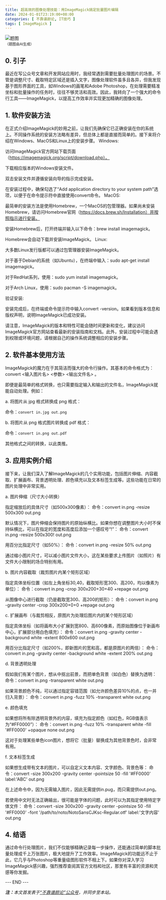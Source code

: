 ```yaml
---
title: 超高效的图像处理技能：用ImageMagick搞定批量图片编辑
date: 2024-01-01T23:19:00+08:00
categories: [ 不靠谱颜论, IT技巧 ]
tags: [ ImageMagick ]
---
```


<div class="p-3 text-center">
  <img class="img-fluid" src="/images/2024/0101/01.png" alt="题图" style="max-width:640px">
  <div><small>（题图由AI生成）</small></div>
</div>

## 0. 引子

最近在写公众号文章和开发网站应用时，我经常遇到需要批量处理图片的场景。不管是调整尺寸、截取特定区域还是插入文字，图像处理软件虽多且各异，但我发现基于图形界面的工具，如Windows的画笔和Adobe Photoshop，在处理需要精准坐标和批量操作的任务时，往往不够灵活和高效。因此，我转向了一个强大的命令行工具——ImageMagick，以提高工作效率并实现更加精确的图像处理。

## 1. 软件安装方法

在正式介绍ImageMagick的妙用之前，让我们先确保它已正确安装在你的系统上。不同操作系统的安装方法略有差异，但总体上都是直接而简单的。接下来将介绍在Windows、MacOS和Linux上的安装步骤。
Windows:

访问ImageMagick官方网站下载页面（https://imagemagick.org/script/download.php）。

下载相应版本的Windows安装文件。

双击安装文件并遵循安装向导的指示完成安装。

在安装过程中，确保勾选了“Add application directory to your system path”选项，以便于在命令提示符中直接使用convert命令。
MacOS:

最简单的安装方法是使用Homebrew，一个MacOS的包管理器。如果尚未安装Homebrew，请访问Homebrew官网（https://docs.brew.sh/Installation）并按照指示进行安装。

安装Homebrew后，打开终端并输入以下命令：brew install imagemagick。

Homebrew会自动下载并安装ImageMagick。
Linux:

大多数Linux发行版都可以通过包管理器安装ImageMagick。

对于基于Debian的系统（如Ubuntu），在终端中输入：sudo apt-get install imagemagick。

对于RedHat系列，使用：sudo yum install imagemagick。

对于Arch Linux，使用：sudo pacman -S imagemagick。

验证安装:

安装完成后，在终端或命令提示符中输入convert -version。如果看到版本信息和版权声明，说明ImageMagick已成功安装。

请注意，ImageMagick的版本和特性可能会随时间更新和变化，建议访问ImageMagick官方网站查看最新的安装指南和文档。此外，安装过程中可能会遇到权限或环境问题，请根据自己的操作系统调整相应的安装步骤。

## 2. 软件基本使用方法

ImageMagick的魔力在于其简洁而强大的命令行操作。其基本的命令格式为：convert <输入图片名> <参数> <输出文件名> 。

即便是最简单的格式转换，也只需要指定输入和输出的文件名，ImageMagick就能自动处理。例如：

a. 将图片从 jpg 格式转换成 png 格式：

命令：`convert in.jpg out.png`

b. 将图片从 png 格式图片转换成 pdf 格式：

命令：`convert in.png out.pdf`

其他格式之间的转换，以此类推。

## 3. 应用实例介绍

接下来，让我们深入了解ImageMagick的几个实用功能，包括图片伸缩、内容截取、扩展画布、背景透明处理、颜色填充以及文本标签生成等。这些功能在日常的图片处理中非常实用。

a. 图片伸缩（尺寸大小转换）

指定缩放后的具体尺寸（如500x300像素）：
命令：convert in.png -resize 500x300 out.png

默认情况下，图片伸缩会保持图片的原始纵横比。如果你想在调整图片大小时不保持纵横比，可以在指定的宽度和高度后添加一个感叹号“!”：
命令：convert in.png -resize 500x300! out.png

用百分比指定尺寸（如50%）：
命令：convert in.png -resize 50% out.png

通过缩小图片尺寸，可以减小图片文件大小，这在某些要求上传图片（如照片）有文件大小限制的场合特别有用。

b. 图片内容截取（裁剪图片内某个矩形区域）

指定具体坐标位置（如左上角坐标30,40，截取矩形宽300、高200，均以像素为单位）：
命令：convert in.png -crop 300x200+30+40 +repage out.png

从图像中心进行截取（仍是截取宽300、高200的矩形）：
命令：convert in.png -gravity center -crop 300x200+0+0 +repage out.png

c. 扩展画布（与裁剪相反，原图片为处理后图片内的某个矩形区域）

指定具体坐标（如将画布大小扩展到宽800、高600像素，而原始图像位于新画布中心，扩展部分用白色填充）：
命令：convert in.png -gravity center -background white -extent 800x600 out.png

用百分比指定尺寸（如200%，即新图片的宽和高，都是原图片的两倍）：
命令：convert in.png -gravity center -background white -extent 200% out.png

d. 背景透明处理

假如我们有某个图片，想从中抠出前景，而把单色背景（如白色）替换为透明：
命令：convert in.png -transparent white out.png

如果背景颜色不纯，可以通过指定容错范围（如允许颜色差异10%的点，也一并归入背景）：
命令：convert in.png -fuzz 10% -transparent white out.png

e. 颜色填充

如果想将所有除透明背景外的内容，填充为指定颜色（如红色，RGB值表示为“#FF0000”）：
命令：convert in.png -fuzz 10% -transparent white -fill '#FF0000' +opaque none out.png

这对于处理某些单色icon图片，想将它（批量）替换成为其他背景色时，会非常有用。

f. 文本标签生成

如果想生成带有文本的图片，可以自定义文本内容、文字颜色、背景色等：
命令：convert -size 300x200 -gravity center -pointsize 50 -fill '#FF0000' label:'ABC' out.png

在上述命令中，因为无需输入图片，因此无需提供in.pug，而只需提供out.png。

若使用中文时无法正确输出，很可能是字体的问题，此时可以为其指定使用特定字体文件：
命令：convert -size 300x200 -gravity center -pointsize 50 -fill '#FF0000' -font '/path/to/noto/NotoSansCJKsc-Regular.otf' label:'文字内容' out.png

## 4. 结语

通过命令行处理图片，我们不仅能够精确记录每一步操作，还能通过简单的脚本批量处理成千上万张图片，极大地提升了工作效率。ImageMagick的功能远不止于此，它几乎与Photoshop等重量级图形软件不相上下。如果你对深入学习ImageMagick感兴趣，强烈推荐查阅其官方文档和社区，那里有丰富的资源和灵感等你发掘。

<div class="p-5 text-center">--- END ---</div>

<i><b>注：</b>本文首发表于[“不靠谱颜论”公众号](https://mp.weixin.qq.com/s/EA5J2EENzCiWYDjkZDdwVQ)，并同步至本站。</i>
